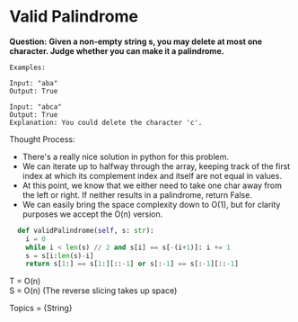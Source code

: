 # Valid Palindrome

<b>Question:</b>
<b> Given a non-empty string s, you may delete at most one character. Judge whether you can make it a palindrome. </b>

```
Examples:

Input: "aba"
Output: True

Input: "abca"
Output: True
Explanation: You could delete the character 'c'.
```

Thought Process: 
* There's a really nice solution in python for this problem.
* We can iterate up to halfway through the array, keeping track of the first index at which its complement index and itself are not equal in values.
* At this point, we know that we either need to take one char away from the left or right. If neither results in a palindrome, return False.
* We can easily bring the space complexity down to O(1), but for clarity purposes we accept the O(n) version.

```python
  def validPalindrome(self, s: str):
    i = 0
    while i < len(s) // 2 and s[i] == s[-(i+1)]: i += 1
    s = s[i:len(s)-i]
    return s[1:] == s[1:][::-1] or s[:-1] == s[:-1][::-1]
```

T = O(n)  
S = O(n)  (The reverse slicing takes up space)

Topics = {String}

